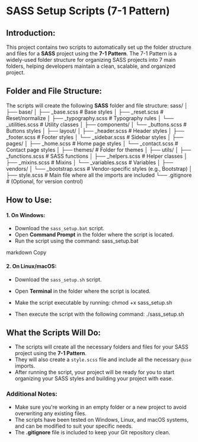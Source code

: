# SASS Setup Scripts (7-1 Pattern)

## Introduction:

This project contains two scripts to automatically set up the folder structure and files for a **SASS** project using the **7-1 Pattern**. The 7-1 Pattern is a widely-used folder structure for organizing SASS projects into 7 main folders, helping developers maintain a clean, scalable, and organized project.

## Folder and File Structure:

The scripts will create the following **SASS** folder and file structure:
sass/
│
├── base/
│ ├── \_base.scss # Base styles
│ ├── \_reset.scss # Reset/normalize
│ ├── \_typography.scss # Typography rules
│ └── \_utilities.scss # Utility classes
│
├── components/
│ └── \_buttons.scss # Buttons styles
│
├── layout/
│ ├── \_header.scss # Header styles
│ ├── \_footer.scss # Footer styles
│ └── \_sidebar.scss # Sidebar styles
│
├── pages/
│ ├── \_home.scss # Home page styles
│ └── \_contact.scss # Contact page styles
│
├── themes/ # Folder for themes
│
├── utils/
│ ├── \_functions.scss # SASS functions
│ ├── \_helpers.scss # Helper classes
│ ├── \_mixins.scss # Mixins
│ └── \_variables.scss # Variables
│
├── vendors/
│ └── \_bootstrap.scss # Vendor-specific styles (e.g., Bootstrap)
│
├── style.scss # Main file where all the imports are included
└── .gitignore # (Optional, for version control)

## How to Use:

#### **1. On Windows**:

- Download the `sass_setup.bat` script.
- Open **Command Prompt** in the folder where the script is located.
- Run the script using the command:
  sass_setup.bat

markdown
Copy

#### **2. On Linux/macOS**:

- Download the `sass_setup.sh` script.
- Open **Terminal** in the folder where the script is located.
- Make the script executable by running:
  chmod +x sass_setup.sh

- Then execute the script with the following command:
  ./sass_setup.sh

## What the Scripts Will Do:

- The scripts will create all the necessary folders and files for your SASS project using the **7-1 Pattern**.
- They will also create a `style.scss` file and include all the necessary `@use` imports.
- After running the script, your project will be ready for you to start organizing your SASS styles and building your project with ease.

### Additional Notes:

- Make sure you're working in an empty folder or a new project to avoid overwriting any existing files.
- The scripts have been tested on Windows, Linux, and macOS systems, and can be modified to suit your specific needs.
- The **.gitignore** file is included to keep your Git repository clean.
